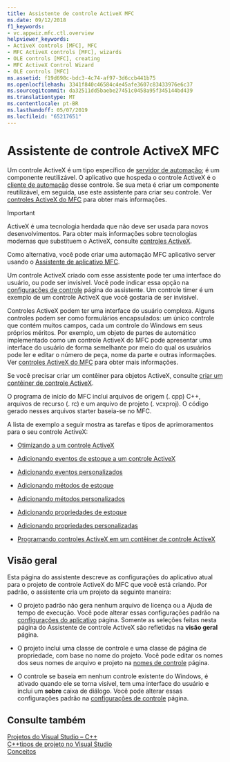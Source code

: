 ```yaml
---
title: Assistente de controle ActiveX MFC
ms.date: 09/12/2018
f1_keywords:
- vc.appwiz.mfc.ctl.overview
helpviewer_keywords:
- ActiveX controls [MFC], MFC
- MFC ActiveX controls [MFC], wizards
- OLE controls [MFC], creating
- MFC ActiveX Control Wizard
- OLE controls [MFC]
ms.assetid: f19d698c-bdc3-4c74-af97-3d6ccb441b75
ms.openlocfilehash: 3341f840c46584c4e45afe3607c83433976e6c37
ms.sourcegitcommit: da32511dd5baebe27451c0458a95f345144bd439
ms.translationtype: MT
ms.contentlocale: pt-BR
ms.lasthandoff: 05/07/2019
ms.locfileid: "65217651"
---
```

# <a name="mfc-activex-control-wizard"></a>Assistente de controle ActiveX MFC

Um controle ActiveX é um tipo específico de [servidor de automação](../../mfc/automation-servers.md); é um componente reutilizável. O aplicativo que hospeda o controle ActiveX é o [cliente de automação](../../mfc/automation-clients.md) desse controle. Se sua meta é criar um componente reutilizável, em seguida, use este assistente para criar seu controle. Ver [controles ActiveX do MFC](../../mfc/mfc-activex-controls.md) para obter mais informações.

>[!IMPORTANT]
> ActiveX é uma tecnologia herdada que não deve ser usada para novos desenvolvimentos. Para obter mais informações sobre tecnologias modernas que substituem o ActiveX, consulte [controles ActiveX](../activex-controls.md).

Como alternativa, você pode criar uma automação MFC aplicativo server usando o [Assistente de aplicativo MFC](../../mfc/reference/mfc-application-wizard.md).

Um controle ActiveX criado com esse assistente pode ter uma interface do usuário, ou pode ser invisível. Você pode indicar essa opção na [configurações de controle](../../mfc/reference/control-settings-mfc-activex-control-wizard.md) página do assistente. Um controle timer é um exemplo de um controle ActiveX que você gostaria de ser invisível.

Controles ActiveX podem ter uma interface do usuário complexa. Alguns controles podem ser como formulários encapsulados: um único controle que contém muitos campos, cada um controle do Windows em seus próprios méritos. Por exemplo, um objeto de partes de automático implementado como um controle ActiveX do MFC pode apresentar uma interface do usuário de forma semelhante por meio do qual os usuários pode ler e editar o número de peça, nome da parte e outras informações. Ver [controles ActiveX do MFC](../../mfc/mfc-activex-controls.md) para obter mais informações.

Se você precisar criar um contêiner para objetos ActiveX, consulte [criar um contêiner de controle ActiveX](../../mfc/reference/creating-an-mfc-activex-control-container.md).

O programa de início do MFC inclui arquivos de origem (. cpp) C++, arquivos de recurso (. rc) e um arquivo de projeto (. vcxproj). O código gerado nesses arquivos starter baseia-se no MFC.

A lista de exemplo a seguir mostra as tarefas e tipos de aprimoramentos para o seu controle ActiveX:

- [Otimizando a um controle ActiveX](../../mfc/mfc-activex-controls-optimization.md)

- [Adicionando eventos de estoque a um controle ActiveX](../../mfc/mfc-activex-controls-adding-stock-events-to-an-activex-control.md)

- [Adicionando eventos personalizados](../../mfc/mfc-activex-controls-adding-custom-events.md)

- [Adicionando métodos de estoque](../../mfc/mfc-activex-controls-adding-stock-methods.md)

- [Adicionando métodos personalizados](../../mfc/mfc-activex-controls-adding-custom-methods.md)

- [Adicionando propriedades de estoque](../../mfc/mfc-activex-controls-adding-stock-properties.md)

- [Adicionando propriedades personalizadas](../../mfc/mfc-activex-controls-adding-custom-properties.md)

- [Programando controles ActiveX em um contêiner de controle ActiveX](../../mfc/programming-activex-controls-in-a-activex-control-container.md)

## <a name="overview"></a>Visão geral

Esta página do assistente descreve as configurações do aplicativo atual para o projeto de controle ActiveX do MFC que você está criando. Por padrão, o assistente cria um projeto da seguinte maneira:

- O projeto padrão não gera nenhum arquivo de licença ou a Ajuda de tempo de execução. Você pode alterar essas configurações padrão na [configurações do aplicativo](../../mfc/reference/application-settings-mfc-activex-control-wizard.md) página. Somente as seleções feitas nesta página do Assistente de controle ActiveX são refletidas na **visão geral** página.

- O projeto inclui uma classe de controle e uma classe de página de propriedade, com base no nome do projeto. Você pode editar os nomes dos seus nomes de arquivo e projeto na [nomes de controle](../../mfc/reference/control-names-mfc-activex-control-wizard.md) página.

- O controle se baseia em nenhum controle existente do Windows, é ativado quando ele se torna visível, tem uma interface do usuário e inclui um **sobre** caixa de diálogo. Você pode alterar essas configurações padrão na [configurações de controle](../../mfc/reference/control-settings-mfc-activex-control-wizard.md) página.

## <a name="see-also"></a>Consulte também

[Projetos do Visual Studio – C++](../../build/creating-and-managing-visual-cpp-projects.md)<br/>
[C++tipos de projeto no Visual Studio](../../build/reference/visual-cpp-project-types.md)<br/>
[Conceitos](../../atl/active-template-library-atl-concepts.md)
